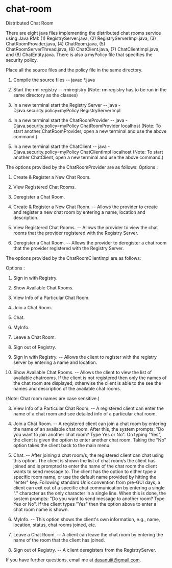 # chat-room
Distributed Chat Room

There are eight java files implementing the distributed chat rooms
service using Java RMI: (1) RegistryServer.java, (2)
RegistryServerImpl.java, (3) ChatRoomProvider.java, (4) ChatRoom.java,
(5) ChatRoomServerThread.java, (6) ChatClient.java, (7)
ChatClientImpl.java, and (8) ChatEntity.java.  There is also a
myPolicy file that specifies the security policy.


Place all the source files and the policy file in the same directory.

1. Compile the source files
-- javac *.java

2. Start the rmi registry
-- rmiregistry
(Note: rmiregistry has to be run in the same directory as the classes)

3. In a new terminal start the Registry Server
-- java -Djava.security.policy=myPolicy RegistryServerImpl

4. In a new terminal start the ChatRoomProvider 
-- java -Djava.security.policy=myPolicy ChatRoomProvider localhost
(Note: To start another ChatRoomProvider, open a new terminal and use the above command.)

5. In a new terminal start the ChatClient
-- java -Djava.security.policy=myPolicy ChatClientImpl localhost
(Note: To start another ChatClient, open a new terminal and use the above command.)


The options provided by the ChatRoomProvider are as follows:
Options : 
 1. Create & Register a New Chat Room.
 2. View Registered Chat Rooms.
 3. Deregister a Chat Room.

1. Create & Register a New Chat Room. -- Allows the provider to create
and register a new chat room by entering a name, location and
description. 

2. View Registered Chat Rooms. -- Allows the provider to view the chat
rooms that the provider registered with the Registry Server.

3. Deregister a Chat Room. -- Allows the provider to deregister a chat
room that the provider registered with the Registry Server.


The options provided by the ChatRoomClientImpl are as follows:

Options : 
 1. Sign in with Registry.
 2. Show Available Chat Rooms.
 3. View Info of a Particular Chat Room.
 4. Join a Chat Room.
 5. Chat.
 6. MyInfo.
 7. Leave a Chat Room.
 8. Sign out of Registry.

1. Sign in with Registry. -- Allows the client to register with the
registry server by entering a name and location. 

2. Show Available Chat Rooms. -- Allows the client to view the list of
available chatrooms. If the client is not registered then only the
names of the chat room are displayed; otherwise the client is able to
the see the names and description of the available chat rooms.

(Note: Chat room names are case sensitive.)

3. View Info of a Particular Chat Room. -- A registered client can
enter the name of a chat room and see detailed info of a particular
chat room.

4. Join a Chat Room. -- A registered client can join a chat room by
entering the name of an available chat room. After this, the system
prompts: "Do you want to join another chat room? Type Yes or No". On
typing "Yes", the client is given the option to enter another chat
room.  Taking the "No" option takes the client back to the main menu.

5. Chat. -- After joining a chat room/s, the registered client can
chat using this option. The client is shown the list of chat room/s
the client has joined and is prompted to enter the name of the chat
room the client wants to send message to.  The client has the option
to either type a specific room name, or use the default name provided
by hitting the "enter" key.  Following standard Unix convention from
pre-GUI days, a client can exit out of a specific chat communication
by entering a single "." character as the only character in a single
line.  When this is done, the system prompts: "Do you want to send
message to another room? Type Yes or No". If the client types "Yes"
then the option above to enter a chat room name is shown.

6. MyInfo. -- This option shows the client's own information, e.g.,
name, location, status, chat rooms joined, etc.

7. Leave a Chat Room. -- A client can leave the chat room by entering
the name of the room that the client has joined.

8. Sign out of Registry. -- A client deregisters from the
RegistryServer.


If you have further questions, email me at dasanuiit@gmail.com.
